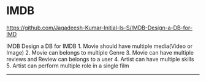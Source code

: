 # IMDB

https://github.com/Jagadeesh-Kumar-Initial-Is-S/IMDB-Design-a-DB-for-IMD

IMDB Design a DB for IMDB 1. Movie should have multiple media(Video or Image) 2. Movie can belongs to multiple Genre 3. Movie can have multiple reviews and Review can belongs to a user 4. Artist can have multiple skills 5. Artist can perform multiple role in a single film
<hr/>
